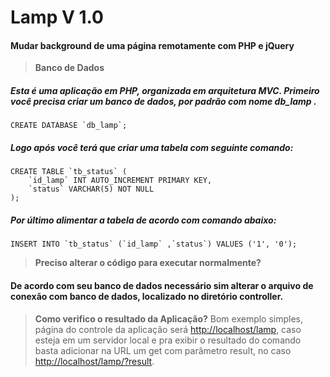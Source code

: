 # Lamp V 1.0
#### Mudar background de uma página remotamente com PHP e jQuery
> **Banco de Dados**
##### Esta é uma aplicação em PHP, organizada em arquitetura MVC. Primeiro você precisa criar um banco de dados, por padrão com nome __db_lamp__ .
```
CREATE DATABASE `db_lamp`;
```
##### Logo após você terá que criar uma tabela com seguinte comando:
```
CREATE TABLE `tb_status` (
	`id_lamp` INT AUTO_INCREMENT PRIMARY KEY,
	`status` VARCHAR(5) NOT NULL
);
```
##### Por último alimentar a tabela de acordo com comando abaixo:
```
INSERT INTO `tb_status` (`id_lamp` ,`status`) VALUES ('1', '0');
```
> **Preciso alterar o código para executar normalmente?**
#### De acordo com seu banco de dados necessário sim alterar o arquivo de conexão com banco de dados, localizado no diretório controller.
> **Como verifico o resultado da Aplicação?**
Bom exemplo simples, página do controle da aplicação será [http://localhost/lamp](http://localhost/lamp), caso esteja em um servidor local e pra exibir o resultado do comando basta adicionar na URL um get com parâmetro result, no caso [http://localhost/lamp/?result](http://localhost/lamp/?result).
